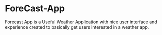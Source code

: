 # ForeCast-App
Forecast App is a Useful Weather Application with nice user interface and experience created to basically get users interested in a weather app.
